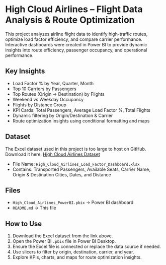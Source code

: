 # High Cloud Airlines – Flight Data Analysis & Route Optimization
This project analyzes airline flight data to identify high-traffic routes, optimize load factor efficiency, and compare carrier performance.  
Interactive dashboards were created in Power BI to provide dynamic insights into route efficiency, passenger occupancy, and operational performance.
## Key Insights
- Load Factor % by Year, Quarter, Month
- Top 10 Carriers by Passengers
- Top Routes (Origin → Destination) by Flights
- Weekend vs Weekday Occupancy
- Flights by Distance Group
- KPI Cards: Total Passengers, Average Load Factor %, Total Flights
- Dynamic filtering by Origin/Destination & Carrier
- Route optimization insights using conditional formatting and maps
## Dataset
The Excel dataset used in this project is too large to host on GitHub.  
Download it here: [High Cloud Airlines Dataset](https://docs.google.com/spreadsheets/d/1uJsdtzWoNHP6btazybwtpHVb8qxOBjtg/edit?usp=drive_link&ouid=101912665951986458586&rtpof=true&sd=true)

- File Name: `High_Cloud_Airlines_Load_Factor_Dashboard.xlsx`
- Contains: Transported Passengers, Available Seats, Carrier Name, Origin & Destination Cities, Dates, and Distance
## Files
- `High_Cloud_Airlines_PowerBI.pbix` → Power BI dashboard
- `README.md` → This file
## How to Use
1. Download the Excel dataset from the link above.
2. Open the Power BI `.pbix` file in Power BI Desktop.
3. Ensure the Excel file is connected or replace the data source if needed.
4. Use slicers to filter by origin, destination, carrier, and year.
5. Explore KPIs, charts, and maps for route optimization insights.
